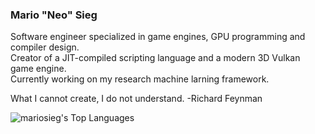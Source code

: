 ### Mario "Neo" Sieg

Software engineer specialized in game engines, GPU programming and compiler design.<br>
Creator of a JIT-compiled scripting language and a modern 3D Vulkan game engine.<br>
Currently working on my research machine larning framework.

What I cannot create, I do not understand. -Richard Feynman

![mariosieg's Top Languages](https://github-readme-stats.vercel.app/api/top-langs?username=mariosieg&show_icons=true&locale=en&layout=compact)
